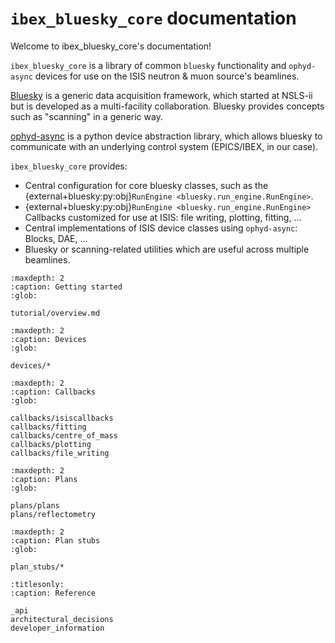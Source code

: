 # `ibex_bluesky_core` documentation

Welcome to ibex_bluesky_core's documentation!

`ibex_bluesky_core` is a library of common `bluesky` functionality and `ophyd-async`
devices for use on the ISIS neutron & muon source's beamlines.

[Bluesky](https://blueskyproject.io/bluesky/main/index.html) is a generic data acquisition
framework, which started at NSLS-ii but is developed as a multi-facility collaboration. Bluesky
provides concepts such as "scanning" in a generic way.

[ophyd-async](https://blueskyproject.io/ophyd-async/main/index.html) is a python device
abstraction library, which allows bluesky to communicate with an underlying control system
(EPICS/IBEX, in our case).

`ibex_bluesky_core` provides:

- Central configuration for core bluesky classes, such as the {external+bluesky:py:obj}`RunEngine <bluesky.run_engine.RunEngine>`.
- {external+bluesky:py:obj}`RunEngine <bluesky.run_engine.RunEngine>` Callbacks customized for use at ISIS: file writing, plotting, fitting, ...
- Central implementations of ISIS device classes using `ophyd-async`: Blocks, DAE, ...
- Bluesky or scanning-related utilities which are useful across multiple beamlines.


```{toctree}
:maxdepth: 2
:caption: Getting started
:glob:

tutorial/overview.md
```

```{toctree}
:maxdepth: 2
:caption: Devices
:glob:

devices/*
```

```{toctree}
:maxdepth: 2
:caption: Callbacks
:glob:

callbacks/isiscallbacks
callbacks/fitting
callbacks/centre_of_mass
callbacks/plotting
callbacks/file_writing
```

```{toctree}
:maxdepth: 2
:caption: Plans
:glob:

plans/plans
plans/reflectometry
```

```{toctree}
:maxdepth: 2
:caption: Plan stubs
:glob:

plan_stubs/*
```
 
```{toctree}
:titlesonly:
:caption: Reference

_api
architectural_decisions
developer_information
```
